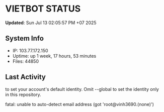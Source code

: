 # VIETBOT STATUS
**Updated**: Sun Jul 13 02:05:57 PM +07 2025

## System Info
- IP: 103.77.172.150
- Uptime: up 1 week, 17 hours, 53 minutes
- Files: 44850

## Last Activity

to set your account's default identity.
Omit --global to set the identity only in this repository.

fatal: unable to auto-detect email address (got 'root@vinh3690.(none)')
